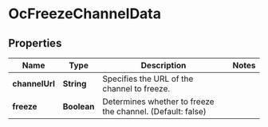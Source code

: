 

# OcFreezeChannelData


## Properties

Name | Type | Description | Notes
------------ | ------------- | ------------- | -------------
**channelUrl** | **String** | Specifies the URL of the channel to freeze. | 
**freeze** | **Boolean** | Determines whether to freeze the channel. (Default: false) | 



